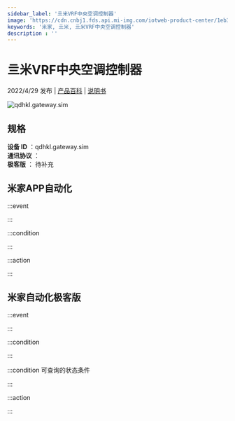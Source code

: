 ```yaml
---
sidebar_label: '亖米VRF中央空调控制器'
image: 'https://cdn.cnbj1.fds.api.mi-img.com/iotweb-product-center/1eb333461c251bbaebad2130ad0856e7_1650337233910.png?GalaxyAccessKeyId=AKVGLQWBOVIRQ3XLEW&Expires=9223372036854775807&Signature=AHcmhCnLGzBgHzXya3qdP1xiapQ='
keywords: '米家, 亖米, 亖米VRF中央空调控制器'
description : ''
---
```

# 亖米VRF中央空调控制器

2022/4/29 发布 | [产品百科](https://home.mi.com/webapp/content/baike/product/index.html?model=qdhkl.gateway.sim/) | [说明书](https://home.mi.com/views/introduction.html?model=qdhkl.gateway.sim&region=cn)

![qdhkl.gateway.sim](https://cdn.cnbj1.fds.api.mi-img.com/iotweb-product-center/1eb333461c251bbaebad2130ad0856e7_1650337233910.png?GalaxyAccessKeyId=AKVGLQWBOVIRQ3XLEW&Expires=9223372036854775807&Signature=AHcmhCnLGzBgHzXya3qdP1xiapQ=)

## 规格  
> 
**设备 ID** ：qdhkl.gateway.sim  
**通讯协议** ：  
**极客版**  ： 待补充 


## 米家APP自动化  

:::event  

:::

:::condition  

:::

:::action   

:::

## 米家自动化极客版  

:::event  

:::

:::condition  

:::

:::condition 可查询的状态条件  

:::

:::action  

:::

        
